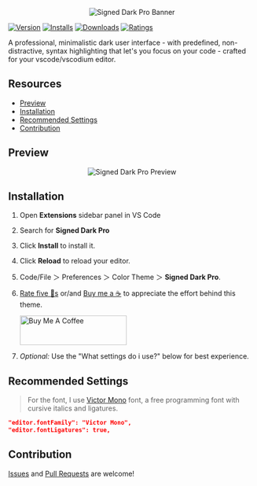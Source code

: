 <div align="center">

![Signed Dark Pro Banner](https://raw.githubusercontent.com/enenumxela/vscode-signed-dark-pro/master/images/signed-dark-pro-banner.png)

</div>

[![Version](https://vsmarketplacebadge.apphb.com/version/enenumxela.signed-dark-pro.svg?label=Visual%20Studio%20Marketplace&colorB=0080FF)](https://marketplace.visualstudio.com/items?itemName=enenumxela.signed-dark-pro) [![Installs](https://vsmarketplacebadge.apphb.com/installs/enenumxela.signed-dark-pro.svg?label=Installs&colorB=0080FF)](https://marketplace.visualstudio.com/items?itemName=enenumxela.signed-dark-pro) [![Downloads](https://vsmarketplacebadge.apphb.com/downloads/enenumxela.signed-dark-pro.svg?label=Downloads&colorB=0080FF)](https://marketplace.visualstudio.com/items?itemName=enenumxela.signed-dark-pro) [![Ratings](https://img.shields.io/vscode-marketplace/r/enenumxela.signed-dark-pro.svg?label=Ratings&colorB=0080FF)](https://marketplace.visualstudio.com/items?itemName=enenumxela.signed-dark-pro#review-details)

A professional, minimalistic dark user interface - with predefined, non-distractive, syntax highlighting that let's you focus on your code - crafted for your vscode/vscodium editor.

## Resources

* [Preview](#preview)
* [Installation](#installation)
* [Recommended Settings](#recommended-settings)
* [Contribution](#contribution)
## Preview

<div align="center">

![Signed Dark Pro Preview](https://raw.githubusercontent.com/enenumxela/vscode-signed-dark-pro/master/images/signed-dark-pro.png)

</div>

## Installation

1. Open **Extensions** sidebar panel in VS Code
2. Search for **Signed Dark Pro**
3. Click **Install** to install it.
4. Click **Reload** to reload your editor.
5. Code/File ＞ Preferences ＞ Color Theme ＞ **Signed Dark Pro**.
6. [Rate five 🌟s](https://marketplace.visualstudio.com/items?itemName=enenumxela.signed-dark-pro&ssr=false#review-details) or/and  [Buy me a ☕](https://www.buymeacoffee.com/enenumxela) to appreciate the effort behind this theme.

    <div>
    <a href="https://www.buymeacoffee.com/enenumxela" target="_blank">
    <img src="https://cdn.buymeacoffee.com/buttons/v2/default-yellow.png" alt="Buy Me A Coffee" style="height: 60px !important;width: 217px !important;" >
    </a>
    </div>

7. *Optional:* Use the "What settings do i use?" below for best experience.

## Recommended Settings

> For the font, I use [Victor Mono](https://rubjo.github.io/victor-mono/) font, a free programming font with cursive italics and ligatures.

```json
"editor.fontFamily": "Victor Mono",
"editor.fontLigatures": true,
```

## Contribution

[Issues](https://github.com/enenumxela/vscode-signed-dark-pro/issues) and [Pull Requests](https://github.com/enenumxela/vscode-signed-dark-pro/pulls) are welcome!